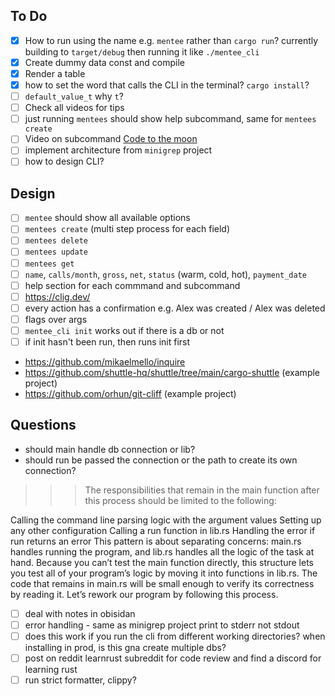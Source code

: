 ## To Do
- [x] How to run using the name e.g. `mentee` rather than `cargo run`? currently building to `target/debug` then running it like `./mentee_cli`
- [x] Create dummy data const and compile
- [x] Render a table
- [x] how to set the word that calls the CLI in the terminal? `cargo install`?
- [ ] `default_value_t` why `t`?
- [ ] Check all videos for tips
- [ ] just running `mentees` should show help subcommand, same for `mentees create`
- [ ] Video on subcommand [Code to the moon](https://youtu.be/fD9ptABVQbI?si=YrIbd2tBDegxCSLd)
- [ ] implement architecture from `minigrep` project
- [ ] how to design CLI?

## Design
- [ ] `mentee` should show all available options
- [ ] `mentees create` (multi step process for each field)
- [ ] `mentees delete`
- [ ] `mentees update`
- [ ] `mentees get`
- [ ] `name`, `calls/month`, `gross`, `net`, `status` (warm, cold, hot), `payment_date`
- [ ] help section for each commmand and subcommand
- [ ] https://clig.dev/
- [ ] every action has a confirmation e.g. Alex was created / Alex was deleted
- [ ] flags over args
- [ ] `mentee_cli init` works out if there is a db or not
- [ ] if init hasn't been run, then runs init first
- https://github.com/mikaelmello/inquire
- https://github.com/shuttle-hq/shuttle/tree/main/cargo-shuttle (example project)
- https://github.com/orhun/git-cliff (example project)

## Questions
- should main handle db connection or lib?
- should run be passed the connection or the path to create its own connection?

>>> The responsibilities that remain in the main function after this process should be limited to the following:

Calling the command line parsing logic with the argument values
Setting up any other configuration
Calling a run function in lib.rs
Handling the error if run returns an error
This pattern is about separating concerns: main.rs handles running the program, and lib.rs handles all the logic of the task at hand. Because you can’t test the main function directly, this structure lets you test all of your program’s logic by moving it into functions in lib.rs. The code that remains in main.rs will be small enough to verify its correctness by reading it. Let’s rework our program by following this process.

- [ ] deal with notes in obisidan
- [ ] error handling - same as minigrep project print to stderr not stdout
- [ ] does this work if you run the cli from different working directories? when installing in prod, is this gna create multiple dbs?
- [ ] post on reddit learnrust subreddit for code review and find a discord for learning rust 
- [ ] run strict formatter, clippy?
